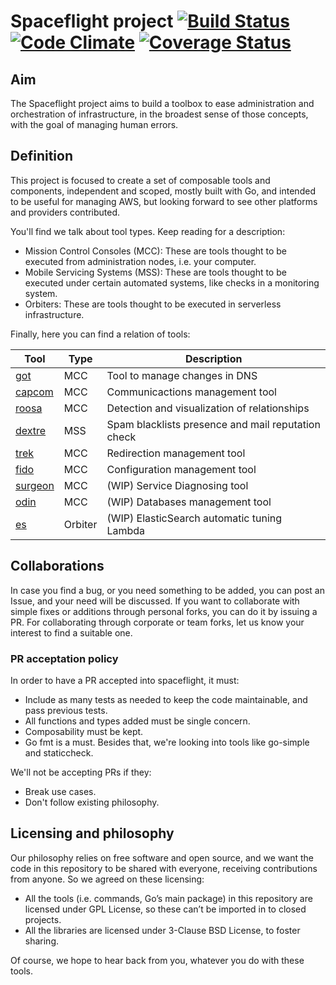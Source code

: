 # Spaceflight project [![Build Status](https://travis-ci.org/poka-yoke/spaceflight.svg?branch=master)](https://travis-ci.org/poka-yoke/spaceflight) [![Code Climate](https://codeclimate.com/github/poka-yoke/spaceflight/badges/gpa.svg)](https://codeclimate.com/github/poka-yoke/spaceflight) [![Coverage Status](https://coveralls.io/repos/github/poka-yoke/spaceflight/badge.svg?branch=master)](https://coveralls.io/github/poka-yoke/spaceflight?branch=master)

## Aim

The Spaceflight project aims to build a toolbox to ease administration and orchestration of infrastructure, in the broadest sense of those concepts, with the goal of managing human errors.                                                                        

## Definition

This project is focused to create a set of composable tools and components, independent and scoped, mostly built with Go, and intended to be useful for managing AWS, but looking forward to see other platforms and providers contributed.                         

You'll find we talk about tool types. Keep reading for a description:

* Mission Control Consoles (MCC): These are tools thought to be executed from administration nodes, i.e. your computer.
* Mobile Servicing Systems (MSS): These are tools thought to be executed under certain automated systems, like checks in a monitoring system.
* Orbiters: These are tools thought to be executed in serverless infrastructure.

Finally, here you can find a relation of tools:

| Tool | Type | Description |
|---|---|---|
| [got](mcc/got) | MCC | Tool to manage changes in DNS |
| [capcom](mcc/capcom) | MCC | Communicactions management tool |
| [roosa](mcc/roosa) | MCC | Detection and visualization of relationships |
| [dextre](mss/dextre) | MSS | Spam blacklists presence and mail reputation check |
| [trek](mcc/trek) | MCC | Redirection management tool |
| [fido](mcc/fido) | MCC | Configuration management tool |
| [surgeon](mcc/surgeon) | MCC | (WIP) Service Diagnosing tool |
| [odin](mcc/odin) | MCC | (WIP) Databases management tool |
| [es](orbiter/es) | Orbiter | (WIP) ElasticSearch automatic tuning Lambda |

## Collaborations

In case you find a bug, or you need something to be added, you can post an Issue, and your need will be discussed.
If you want to collaborate with simple fixes or additions through personal forks, you can do it by issuing a PR.
For collaborating through corporate or team forks, let us know your interest to find a suitable one.

### PR acceptation policy

In order to have a PR accepted into spaceflight, it must:

* Include as many tests as needed to keep the code maintainable, and pass previous tests.
* All functions and types added must be single concern.
* Composability must be kept.
* Go fmt is a must. Besides that, we're looking into tools like go-simple and staticcheck.

We'll not be accepting PRs if they:

* Break use cases.
* Don't follow existing philosophy.

## Licensing and philosophy

Our philosophy relies on free software and open source, and we want the code in this repository to be shared with everyone, receiving contributions from anyone. So we agreed on these licensing:                                                                                                 

- All the tools (i.e. commands, Go’s main package) in this repository are licensed under GPL License, so these can’t be imported in to closed projects.                                                                                                              
- All the libraries are licensed under 3-Clause BSD License, to foster sharing.

Of course, we hope to hear back from you, whatever you do with these tools.
